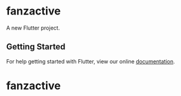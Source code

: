 # fanzactive

A new Flutter project.

## Getting Started

For help getting started with Flutter, view our online
[documentation](https://flutter.io/).
# fanzactive


